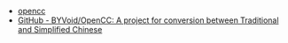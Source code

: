 * [opencc](https://www.npmjs.com/package/opencc)
* [GitHub - BYVoid/OpenCC: A project for conversion between Traditional and Simplified Chinese](https://github.com/BYVoid/OpenCC)
